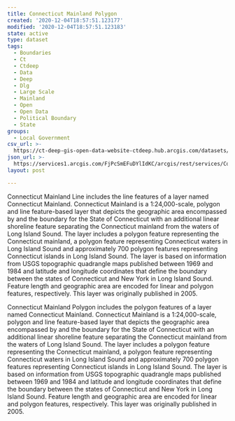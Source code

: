 ```yaml
---
title: Connecticut Mainland Polygon
created: '2020-12-04T18:57:51.123177'
modified: '2020-12-04T18:57:51.123183'
state: active
type: dataset
tags:
  - Boundaries
  - Ct
  - Ctdeep
  - Data
  - Deep
  - Dlg
  - Large Scale
  - Mainland
  - Open
  - Open Data
  - Political Boundary
  - State
groups:
  - Local Government
csv_url: >-
  https://ct-deep-gis-open-data-website-ctdeep.hub.arcgis.com/datasets/0c8c5b75cf3b430bb5632712764436de_1.csv?outSR=%7B%22latestWkid%22%3A2234%2C%22wkid%22%3A102656%7D
json_url: >-
  https://services1.arcgis.com/FjPcSmEFuDYlIdKC/arcgis/rest/services/Connecticut_Mainland/FeatureServer/1
layout: post

---
```

Connecticut Mainland Line includes the line features of a layer named Connecticut Mainland. Connecticut Mainland is a 1:24,000-scale, polygon and line feature-based layer that depicts the geographic area encompassed by and the boundary for the State of Connecticut with an additional linear shoreline feature separating the Connecticut mainland from the waters of Long Island Sound. The layer includes a polygon feature representing the Connecticut mainland, a polygon feature representing Connecticut waters in Long Island Sound and approximately 700 polygon features representing Connecticut islands in Long Island Sound. The layer is based on information from USGS topographic quadrangle maps published between 1969 and 1984 and latitude and longitude coordinates that define the boundary between the states of Connecticut and New York in Long Island Sound. Feature length and geographic area are encoded for linear and polygon features, respectively. This layer was originally published in 2005.

Connecticut Mainland Polygon includes the polygon features of a layer named Connecticut Mainland. Connecticut Mainland is a 1:24,000-scale, polygon and line feature-based layer that depicts the geographic area encompassed by and the boundary for the State of Connecticut with an additional linear shoreline feature separating the Connecticut mainland from the waters of Long Island Sound. The layer includes a polygon feature representing the Connecticut mainland, a polygon feature representing Connecticut waters in Long Island Sound and approximately 700 polygon features representing Connecticut islands in Long Island Sound. The layer is based on information from USGS topographic quadrangle maps published between 1969 and 1984 and latitude and longitude coordinates that define the boundary between the states of Connecticut and New York in Long Island Sound. Feature length and geographic area are encoded for linear and polygon features, respectively. This layer was originally published in 2005.
